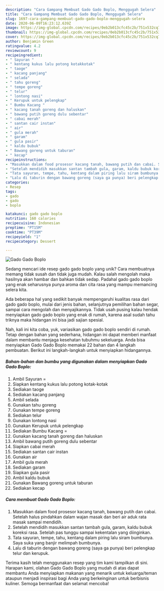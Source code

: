 ```yaml
---
description: "Cara Gampang Membuat Gado Gado Boplo, Menggugah Selera"
title: "Cara Gampang Membuat Gado Gado Boplo, Menggugah Selera"
slug: 1697-cara-gampang-membuat-gado-gado-boplo-menggugah-selera
date: 2020-06-09T16:23:12.639Z
image: https://img-global.cpcdn.com/recipes/0eb2b013cfc45c2b/751x532cq70/gado-gado-boplo-foto-resep-utama.jpg
thumbnail: https://img-global.cpcdn.com/recipes/0eb2b013cfc45c2b/751x532cq70/gado-gado-boplo-foto-resep-utama.jpg
cover: https://img-global.cpcdn.com/recipes/0eb2b013cfc45c2b/751x532cq70/gado-gado-boplo-foto-resep-utama.jpg
author: Benjamin Green
ratingvalue: 4.2
reviewcount: 9
recipeingredient:
- " Sayuran "
- " kentang kukus lalu potong kotakkotak"
- " taoge"
- " kacang panjang"
- " selada"
- " tahu goreng"
- " tempe goreng"
- " telur"
- " lontong nasi"
- " Kerupuk untuk pelengkap"
- " Bumbu Kacang "
- " kacang tanah goreng dan haluskan"
- " bawang putih goreng dulu sebentar"
- " cabai merah"
- " santan cair instan"
- " air"
- " gula merah"
- " garam"
- " gula pasir"
- " kaldu bubuk"
- " Bawang goreng untuk taburan"
- " kecap"
recipeinstructions:
- "Masukkan dalam food prosesor kacang tanah, bawang putih dan cabai. Setelah halus pindahkan dalam wajan masak dan beri air aduk rata masak sampai mendidih."
- "Setelah mendidih masukkan santan tambah gula, garam, kaldu bubuk koreksi rasa. Setelah pas tunggu sampai kekentalan yang diinginkan."
- "Tata sayuran, tempe, tahu, kentang dalam piring lalu siram bumbunya. Saya suka yang banjir melimpah bumbunya."
- "Lalu di taburin dengan bawang goreng (saya ga punya) beri pelengkap telur dan kerupuk."
categories:
- Resep
tags:
- gado
- gado
- boplo

katakunci: gado gado boplo 
nutrition: 160 calories
recipecuisine: Indonesian
preptime: "PT15M"
cooktime: "PT39M"
recipeyield: "1"
recipecategory: Dessert

---
```



![Gado Gado Boplo](https://img-global.cpcdn.com/recipes/0eb2b013cfc45c2b/751x532cq70/gado-gado-boplo-foto-resep-utama.jpg)

Sedang mencari ide resep gado gado boplo yang unik? Cara membuatnya memang tidak susah dan tidak juga mudah. Kalau salah mengolah maka hasilnya akan hambar dan bahkan tidak sedap. Padahal gado gado boplo yang enak seharusnya punya aroma dan cita rasa yang mampu memancing selera kita.

Ada beberapa hal yang sedikit banyak mempengaruhi kualitas rasa dari gado gado boplo, mulai dari jenis bahan, selanjutnya pemilihan bahan segar, sampai cara mengolah dan menyajikannya. Tidak usah pusing kalau hendak menyiapkan gado gado boplo yang enak di rumah, karena asal sudah tahu triknya maka hidangan ini bisa jadi sajian spesial.




Nah, kali ini kita coba, yuk, variasikan gado gado boplo sendiri di rumah. Tetap dengan bahan yang sederhana, hidangan ini dapat memberi manfaat dalam membantu menjaga kesehatan tubuhmu sekeluarga. Anda bisa menyiapkan Gado Gado Boplo memakai 22 bahan dan 4 langkah pembuatan. Berikut ini langkah-langkah untuk menyiapkan hidangannya.

<!--inarticleads1-->

##### Bahan-bahan dan bumbu yang digunakan dalam menyiapkan Gado Gado Boplo:

1. Ambil  Sayuran =
1. Siapkan  kentang kukus lalu potong kotak-kotak
1. Sediakan  taoge
1. Sediakan  kacang panjang
1. Ambil  selada
1. Gunakan  tahu goreng
1. Gunakan  tempe goreng
1. Sediakan  telur
1. Gunakan  lontong nasi
1. Gunakan  Kerupuk untuk pelengkap
1. Sediakan  Bumbu Kacang =
1. Gunakan  kacang tanah goreng dan haluskan
1. Ambil  bawang putih goreng dulu sebentar
1. Siapkan  cabai merah
1. Sediakan  santan cair instan
1. Gunakan  air
1. Ambil  gula merah
1. Sediakan  garam
1. Siapkan  gula pasir
1. Ambil  kaldu bubuk
1. Gunakan  Bawang goreng untuk taburan
1. Sediakan  kecap




<!--inarticleads2-->

##### Cara membuat Gado Gado Boplo:

1. Masukkan dalam food prosesor kacang tanah, bawang putih dan cabai. Setelah halus pindahkan dalam wajan masak dan beri air aduk rata masak sampai mendidih.
1. Setelah mendidih masukkan santan tambah gula, garam, kaldu bubuk koreksi rasa. Setelah pas tunggu sampai kekentalan yang diinginkan.
1. Tata sayuran, tempe, tahu, kentang dalam piring lalu siram bumbunya. Saya suka yang banjir melimpah bumbunya.
1. Lalu di taburin dengan bawang goreng (saya ga punya) beri pelengkap telur dan kerupuk.




Terima kasih telah menggunakan resep yang tim kami tampilkan di sini. Harapan kami, olahan Gado Gado Boplo yang mudah di atas dapat membantu Anda menyiapkan makanan yang menarik untuk keluarga/teman ataupun menjadi inspirasi bagi Anda yang berkeinginan untuk berbisnis kuliner. Semoga bermanfaat dan selamat mencoba!
